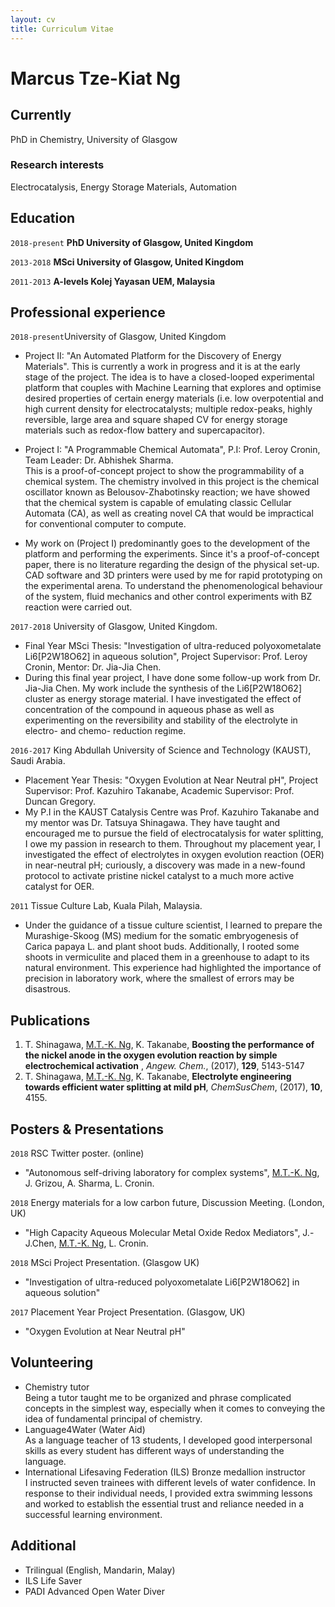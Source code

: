 ```yaml
---
layout: cv
title: Curriculum Vitae
---
```

# Marcus Tze-Kiat Ng




## Currently

PhD in Chemistry, University of Glasgow


### Research interests

Electrocatalysis, Energy Storage Materials, Automation

## Education

`2018-present`
__PhD University of Glasgow, United Kingdom__

`2013-2018`
__MSci University of Glasgow, United Kingdom__

`2011-2013`
__A-levels Kolej Yayasan UEM, Malaysia__

## Professional experience

`2018-present`University of Glasgow, United Kingdom

- Project II: "An Automated Platform for the Discovery of Energy Materials". This is currently a work in progress 
and it is at the early stage of the project. The idea is to have a closed-looped experimental platform that couples with
Machine Learning that explores and optimise desired properties of certain energy materials (i.e. low overpotential and
high current density for electrocatalysts; multiple redox-peaks, highly reversible, large area and square shaped CV for
energy storage materials such as redox-flow battery and supercapacitor).

- Project I: "A Programmable Chemical Automata", P.I: Prof. Leroy Cronin, Team Leader: Dr. Abhishek Sharma. <br/>
This is a proof-of-concept project to show the programmability of  a chemical system. The chemistry involved in this
project is the chemical oscillator known as Belousov-Zhabotinsky reaction; we have showed that the chemical system
is capable of emulating classic Cellular Automata (CA), as well as creating novel CA that would be impractical for 
conventional computer to compute. 
- My work on (Project I) predominantly goes to the development of the platform and performing the experiments. 
Since it's a proof-of-concept paper, there is no literature regarding the design of the physical set-up. CAD software and 
3D printers were used by me for rapid prototyping on the experimental arena. To understand the phenomenological behaviour
of the system, fluid mechanics and other control experiments with BZ reaction were carried out. 

`2017-2018` University of Glasgow, United Kingdom.

- Final Year MSci Thesis: "Investigation of ultra-reduced polyoxometalate Li6[P2W18O62] in aqueous solution", Project
Supervisor: Prof. Leroy Cronin, Mentor: Dr. Jia-Jia Chen. 
- During this final year project, I have done some follow-up work from Dr. Jia-Jia Chen. My work include the synthesis
of the Li6[P2W18O62] cluster as energy storage material. I have investigated the effect of concentration of the compound
in aqueous phase as well as experimenting on the reversibility and stability of the electrolyte in electro- and chemo-
reduction regime. 

`2016-2017` King Abdullah University of Science and Technology (KAUST), Saudi Arabia.
- Placement Year Thesis: "Oxygen Evolution at Near Neutral pH", Project Supervisor: Prof. Kazuhiro Takanabe,
Academic Supervisor: Prof. Duncan Gregory.
- My P.I in the KAUST Catalysis Centre was Prof. Kazuhiro Takanabe and my mentor was Dr. Tatsuya Shinagawa. 
They have taught and encouraged me to pursue the field of electrocatalysis for water splitting, I owe my passion in research
to them. Throughout my placement year, I investigated the effect of electrolytes in oxygen evolution reaction (OER) in 
near-neutral pH; curiously, a discovery was made in a new-found protocol to activate pristine nickel catalyst to a much 
more active catalyst for OER.

`2011` Tissue Culture Lab, Kuala Pilah, Malaysia.
- Under the guidance of a tissue culture scientist, I learned to prepare the Murashige-Skoog (MS) medium for the somatic 
embryogenesis of Carica papaya L. and plant shoot buds. Additionally, I rooted some shoots in vermiculite and placed 
them in a greenhouse to adapt to its natural environment. This experience had highlighted the importance of 
precision in laboratory work, where the smallest of errors may be disastrous.

## Publications

1) T. Shinagawa, <u>M.T.-K. Ng</u>, K. Takanabe, **Boosting the performance of the nickel anode in the oxygen evolution reaction by simple electrochemical activation** 
, <i>Angew. Chem.</i>, (2017), **129**, 5143-5147
2) T. Shinagawa, <u>M.T.-K. Ng</u>, K. Takanabe, **Electrolyte engineering towards efficient water splitting at mild pH**, 
<i>ChemSusChem</i>, (2017), **10**, 4155.



## Posters & Presentations
`2018` RSC Twitter poster. (online)
 - "Autonomous self-driving laboratory for complex systems", <u>M.T.-K. Ng</u>, J. Grizou, A. Sharma, L. Cronin.

`2018` Energy materials for a low carbon future, Discussion Meeting. (London, UK)
 - "High Capacity Aqueous Molecular Metal Oxide Redox Mediators", J.-J.Chen, <u>M.T.-K. Ng</u>, L. Cronin.
 
`2018` MSci Project Presentation. (Glasgow UK)
 
 - "Investigation of ultra-reduced polyoxometalate Li6[P2W18O62] in aqueous solution"
 
`2017` Placement Year Project Presentation. (Glasgow, UK)

- "Oxygen Evolution at Near Neutral pH"

## Volunteering

- Chemistry tutor <br/>
Being a tutor taught me to be organized and phrase complicated concepts in the simplest way, especially when it comes to conveying the idea of fundamental principal of chemistry.
- Language4Water (Water Aid) <br/>
As a language teacher of 13 students, I developed good interpersonal skills as every student has different ways of understanding the language.
- International Lifesaving Federation (ILS) Bronze medallion instructor <br/>
I instructed seven trainees with different levels of water confidence. In response to their individual needs, I provided extra swimming lessons and worked to establish the essential trust and reliance needed in a successful learning environment.


## Additional 
- Trilingual (English, Mandarin, Malay)
- ILS Life Saver
- PADI Advanced Open Water Diver 


<!-- ### Footer

Last updated: May 2020 -->


